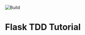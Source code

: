 ![Build](https://github.com/yonryzhu/flask-tdd-docker/actions/workflows/ci.yml/badge.svg)

# Flask TDD Tutorial
